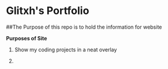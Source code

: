 # Glitxh's Portfolio

##The Purpose of this repo is to hold the information for website

**Purposes of Site**

1. Show my coding projects in a neat overlay

2.
